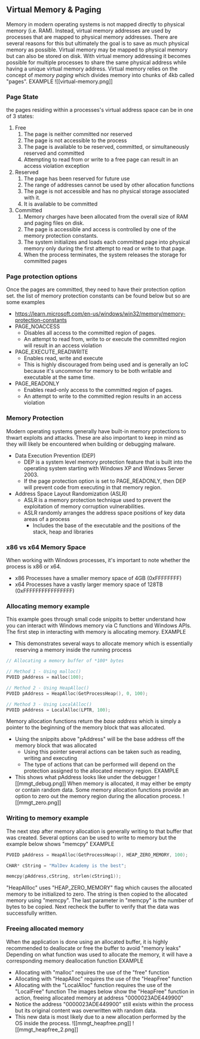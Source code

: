 ## Virtual Memory & Paging
Memory in modern operating systems is not mapped directly to physical memory (i.e. RAM). Instead, virtual memory addresses are used by processes that are mapped to physical memory addresses.
There are several reasons for this but ultimately the goal is to save as much physical memory as possible.
Virtual memory may be mapped to physical memory but can also be stored on disk. With virtual memory addressing it becomes possible for multiple processes to share the same physical address while having a unique virtual memory address. Virtual memory relies on the concept of *memory paging* which divides memory into chunks of 4kb called "pages".
EXAMPLE
![[virtual-memory.png]]
### Page State
the pages residing within a processes's virtual address space can be in one of 3 states: 
1. Free
	1. The page is neither committed nor reserved
	2. The page is not accessible to the process
	3. The page is available to be reserved, committed, or simultaneously reserved and committed
	4. Attempting to read from or write to a free page can result in an access violation exception
2. Reserved
	1. The page has been reserved for future use
	2. The range of addresses cannot be used by other allocation functions
	3. The page is not accessible and has no physical storage associated with it.
	4. It is available to be committed
3. Committed
	1. Memory charges have been allocated from the overall size of RAM and paging files on disk.
	2. The page is accessible and access is controlled by one of the memory protection constants.
	3. The system initializes and loads each committed page into physical memory only during the first attempt to read or write to that page. 
	4. When the process terminates, the system releases the storage for committed pages
### Page protection options
Once the pages are committed, they need to have their protection option set.
the list of memory protection constants can be found below but so are some examples
- https://learn.microsoft.com/en-us/windows/win32/memory/memory-protection-constants
- PAGE_NOACCESS
	- Disables all access to the committed region of pages.
	- An attempt to read from, write to or execute the committed region will result in an access violation
- PAGE_EXECUTE_READWRITE
	- Enables read, write and execute
	- This is highly discouraged from being used and is generally an IoC because it's uncommon for memory to be both writable and executable at the same time.
- PAGE_READONLY
	- Enables read-only access to the committed region of pages.
	- An attempt to write to the committed region results in an access violation
### Memory Protection
Modern operating systems generally have built-in memory protections to thwart exploits and attacks. These are also important to keep in mind as they will likely be encountered when building or debugging malware.
- Data Execution Prevention (DEP)
	- DEP is a system level memory protection feature that is built into the operating system starting with Windows XP and Windows Server 2003.
	- If the page protection option is set to PAGE_READONLY, then DEP will prevent code from executing in that memory region.
- Address Space Layout Randomization (ASLR)
	- ASLR is a memory protection technique used to prevent the exploitation of memory corruption vulnerabilities.
	- ASLR randomly arranges the address space positions of key data areas of a process
		- Includes the base of the executable and the positions of the stack, heap and libraries
### x86 vs x64 Memory Space
When working with Windows processes, it's important to note whether the process is x86 or x64.
- x86 Processes have a smaller memory space of 4GB (0xFFFFFFFF)
- x64 Processes have a vastly larger memory space of 128TB (0xFFFFFFFFFFFFFFFF)
### Allocating memory example
This example goes through small code snippits to better understand how you can interact with Windows memory via C functions and Windows APIs. 
The first step in interacting with memory is allocating memory.
EXAMPLE
- This demonstrates several ways to allocate memory which is essentially reserving a memory inside the running process
```c
// Allocating a memory buffer of *100* bytes

// Method 1 - Using malloc()
PVOID pAddress = malloc(100);

// Method 2 - Using HeapAlloc()
PVOID pAddress = HeapAlloc(GetProcessHeap(), 0, 100);

// Method 3 - Using LocalAlloc()
PVOID pAddress = LocalAlloc(LPTR, 100);
```
Memory allocation functions return the *base address* which is simply a pointer to the beginning of the memory block that was allocated. 
- Using the snippits above "pAddress" will be the base address off the memory block that was allocated
	- Using this pointer several actions can be taken such as reading, writing and executing
	- The type of actions that can be performed will depend on the protection assigned to the allocated memory region.
EXAMPLE
- This shows what pAddress looks like under the debugger
![[mmgt_debug.png]]
When memory is allocated, it may either be empty or contain random data. 
Some memory allocation functions provide an option to zero out the memory region during the allocation process.
![[mmgt_zero.png]]
### Writing to memory example
The next step after memory allocation is generally writing to that buffer that was created. 
Several options can be used to write to memory but the example below shows "memcpy"
EXAMPLE
```c
PVOID pAddress = HeapAlloc(GetProcessHeap(), HEAP_ZERO_MEMORY, 100);

CHAR* cString = "MalDev Academy is the best";

memcpy(pAddress,cString, strlen(cString1));
```
"HeapAllloc" uses "HEAP_ZERO_MEMORY" flag which causes the allocated memory to be initialized to zero.
The string is then copied to the allocated memory using "memcpy".
The last parameter in "memcpy" is the number of bytes to be copied. 
Next recheck the buffer to verify that the data was successfully written.
### Freeing allocated memory
When the application is done using an allocated buffer, it is highly recommended to deallocate or free the buffer to avoid "memory leaks"
Depending on what function was used to allocate the memory, it will have a corresponding memory deallocation function
EXAMPLE
- Allocating with "malloc" requires the use of the "free" function
- Allocating with "HeapAlloc" requires the use of the "HeapFree" function
- Allocating with the "LocalAlloc" function requires the use of the "LocalFree" function
The images below show the "HeapFree" function in action, freeing allocated memory at address "0000023ADE449900"
- Notice the address "0000023ADE449900" still exists within the process but its original content was overwritten with random data.
- This new data is most likely due to a new allocation performed by the OS inside the process.
![[mmgt_heapfree.png]]
![[mmgt_heapfree_2.png]]
